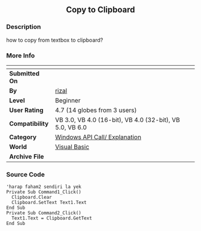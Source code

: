 ﻿<div align="center">

## Copy to Clipboard


</div>

### Description

how to copy from textbox to clipboard?
 
### More Info
 


<span>             |<span>
---                |---
**Submitted On**   |
**By**             |[rizal](https://github.com/Planet-Source-Code/PSCIndex/blob/master/ByAuthor/rizal.md)
**Level**          |Beginner
**User Rating**    |4.7 (14 globes from 3 users)
**Compatibility**  |VB 3\.0, VB 4\.0 \(16\-bit\), VB 4\.0 \(32\-bit\), VB 5\.0, VB 6\.0
**Category**       |[Windows API Call/ Explanation](https://github.com/Planet-Source-Code/PSCIndex/blob/master/ByCategory/windows-api-call-explanation__1-39.md)
**World**          |[Visual Basic](https://github.com/Planet-Source-Code/PSCIndex/blob/master/ByWorld/visual-basic.md)
**Archive File**   |[](https://github.com/Planet-Source-Code/rizal-copy-to-clipboard__1-72085/archive/master.zip)





### Source Code

```
'harap faham2 sendiri la yek
Private Sub Command1_Click()
  Clipboard.Clear
  Clipboard.SetText Text1.Text
End Sub
Private Sub Command2_Click()
  Text1.Text = Clipboard.GetText
End Sub
```

